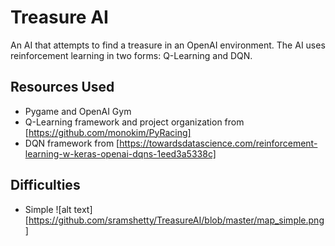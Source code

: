 # Treasure AI
An AI that attempts to find a treasure in an OpenAI environment. The AI uses reinforcement learning in two forms: Q-Learning and DQN. 

## Resources Used
* Pygame and OpenAI Gym
* Q-Learning framework and project organization from [https://github.com/monokim/PyRacing]
* DQN framework from [https://towardsdatascience.com/reinforcement-learning-w-keras-openai-dqns-1eed3a5338c]

## Difficulties
* Simple
![alt text][https://github.com/sramshetty/TreasureAI/blob/master/map_simple.png]
